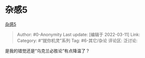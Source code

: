# 杂感5
[杂感5](https://zhuanlan.zhihu.com/p/479013766)

> Author: #0-Anonymity
> Last update: [编辑于 2022-03-11]
> Link:
> Category: #“就你机灵”系列
> Tag: #6-其它/杂论
> 评论区:
> 泛讨论:

是我的错觉还是“乌克兰必胜论”有点降温了？

